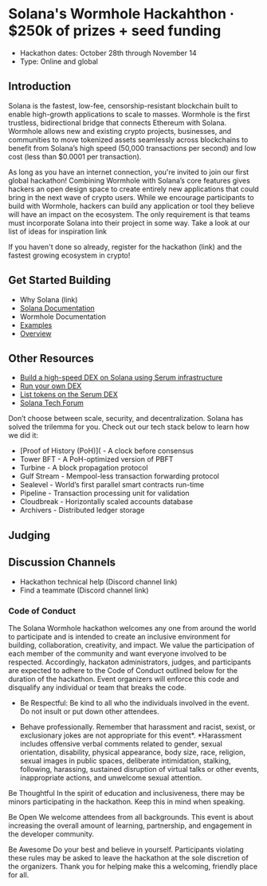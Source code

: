 # Solana's Wormhole Hackahthon &middot; $250k of prizes + seed funding

* Hackathon dates: October 28th through November 14
* Type: Online and global

## Introduction
Solana is the fastest, low-fee, censorship-resistant blockchain built to enable high-growth applications to scale to masses. Wormhole is the first trustless, bidirectional bridge that connects Ethereum with Solana. Wormhole allows new and existing crypto projects, businesses, and communities to move tokenized assets seamlessly across blockchains to benefit from Solana’s high speed (50,000 transactions per second) and low cost (less than $0.0001 per transaction). 

As long as you have an internet connection, you're invited to join our first global hackathon! Combining Wormhole with Solana’s core features gives hackers an open design space to create entirely new applications that could bring in the next wave of crypto users. While we encourage participants to build with Wormhole, hackers can build any application or tool they believe will have an impact on the ecosystem. The only requirement is that teams must incorporate Solana into their project in some way.  Take a look at our list of ideas for inspiration link
 
If you haven't done so already, register for the hackathon (link) and the fastest growing ecosystem in crypto!

## Get Started Building

* Why Solana (link)
* [Solana Documentation](https://docs.solana.com/)
* Wormhole Documentation
* [Examples](https://docs.solana.com/apps/hello-world)
* [Overview](https://docs.solana.com/cluster/overview)

## Other Resources

* [Build a high-speed DEX on Solana using Serum infrastructure](https://serum-academy.com/en/developer-resources/)
* [Run your own DEX](https://serum-academy.com/en/dex-list/)
* [List tokens on the Serum DEX](https://serum-academy.com/en/add-market/)
* [Solana Tech Forum](https://forums.solana.com/)

Don’t choose between scale, security, and decentralization. Solana has solved the trilemma for you. Check out our tech stack below to learn how we did it:

* [Proof of History (PoH)]( - A clock before consensus
* Tower BFT - A PoH-optimized version of PBFT
* Turbine - A block propagation protocol 
* Gulf Stream - Mempool-less transaction forwarding protocol
* Sealevel - World’s first parallel smart contracts run-time
* Pipeline - Transaction processing unit for validation
* Cloudbreak - Horizontally scaled accounts database
* Archivers - Distributed ledger storage

## Judging


## Discussion Channels

* Hackathon technical help (Discord channel link)
* Find a teammate (Discord channel link)

### Code of Conduct

The Solana Wormhole hackathon welcomes any one from around the world to participate and is intended to create an inclusive environment for building, collaboration, creativity, and impact. We value the participation of each member of the community and want everyone involved to be respected. Accordingly, hackaton administrators, judges, and participants are expected to adhere to the Code of Conduct outlined below for the duration of the hackathon. Event organizers will enforce this code and disqualify any individual or team that breaks the code.

* Be Respectful: Be kind to all who the individuals involved in the event. Do not insult or put down other attendees.

* Behave professionally. Remember that harassment and racist, sexist, or exclusionary jokes are not appropriate for this event*. *Harassment includes offensive verbal comments related to gender, sexual orientation, disability, physical appearance, body size, race, religion, sexual images in public spaces, deliberate intimidation, stalking, following, harassing, sustained disruption of virtual talks or other events, inappropriate actions, and unwelcome sexual attention.

Be Thoughtful In the spirit of education and inclusiveness, there may be minors participating in the hackathon. Keep this in mind when speaking.

Be Open We welcome attendees from all backgrounds. This event is about increasing the overall amount of learning, partnership, and engagement in the developer community.

Be Awesome Do your best and believe in yourself. Participants violating these rules may be asked to leave the hackathon at the sole discretion of the organizers. Thank you for helping make this a welcoming, friendly place for all.
